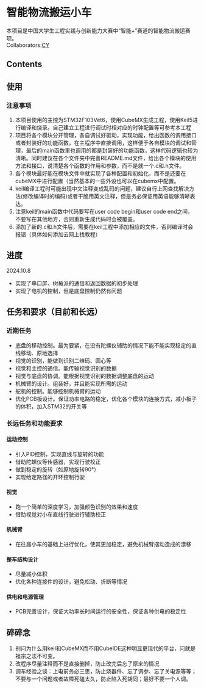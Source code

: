 # 智能物流搬运小车
本项目是中国大学生工程实践与创新能力大赛中“智能+”赛道的智能物流搬运赛项。  
Collaborators:[CY](https://github.com/CycleYerik)

## Contents
<!-- - [CCC_crazy_carrier_car](./CCC_crazy_carrier_car): 项目的主程序代码工程，基于CubeMX生成，使用HAL库函数和Keil5
    - [car_control](./CCC_crazy_carrier_car/car_control): 小车的运动控制、机械臂控制等进行功能实现和封装
    - [screen](./CCC_crazy_carrier_car/screen): 显示屏驱动和显示函数，便于调试
    - [sensor](./CCC_crazy_carrier_car/sensor): 传感器驱动和数据处理
    - [servo](./CCC_crazy_carrier_car/servo): 机械臂舵机相关驱动
    - [motor](./CCC_crazy_carrier_car/motor): 步进电机相关驱动
    - [Core](./CCC_crazy_carrier_car/Core): 主程序代码main.c所在
    - 其余文件夹和文件为CubeMX生成的相关工程文件
- [OpenCV](./OpenCV): 项目的图像处理代码工程，基于树莓派，使用OpenCV -->




## 使用

### 注意事项  
1. 本项目使用的主控为STM32F103Vet6，使用CubeMX生成工程，使用Keil5进行编译和烧录。自己建立工程进行调试时相对应的时钟配置等可参考本工程
2. 项目将各个模块分开管理，各自调试好驱动，实现功能，给出函数的调用接口或者封装好的功能函数，在主程序中直接调用，这样便于各自模块的调试和管理，最后的main函数里也调用的都是封装好的功能函数，这样代码逻辑也较为清晰。同时建议在各个文件夹中完善README.md文件，给出各个模块的使用方法和接口，说清楚各个函数的作用和参数，而不是就一个.c和.h文件。
3. 各个模块最好能在模块文件中就实现了各种配置和初始化，而不是还要在cubeMX中进行配置（当然基本的一些外设也可以在cubemx中配置。
4. keil编译工程时可能出现中文注释变成乱码的问题，建议自行上网查找解决方法(修改编译时的编码)或者干脆用英文注释，但是务必保证用英语能够清晰表达。
5. 注意keil的main函数中代码要写在user code begin和user code end之间，不要写在其他地方，否则重新生成代码时会被覆盖。
6. 添加了新的.c和.h文件后，需要在keil工程中添加相应的文件，否则编译时会报错（具体如何添加去网上找教程）

## 进度
2024.10.8
- 实现了串口屏、树莓派的通信和返回数据的初步处理
- 实现了电机的控制，但是底盘控制仍然有问题

## 任务和要求（目前和长远）

### 近期任务
- 底盘的移动控制。最为要紧，在没有陀螺仪辅助的情况下能不能实现稳定的直线移动、原地选择
- 视觉的识别，能做到识别二维码、圆心等
- 视觉和主控的通信。能传输视觉识别的数据
- 视觉与底盘的协调。能根据视觉识别的数据调整底盘的运动
- 机械臂的设计。组装好，并且能实现所需的运动
- 舵机的控制。能够控制机械臂的运动 
- 优化PCB板设计。保证功率电路的稳定，优化各个模块的连接方式，减小板子的体积，加入STM32的开关等

### 长远任务和功能要求


#### 运动控制
- 引入PID控制，实现直线与旋转的功能
- 借助陀螺仪等传感器，实现行驶校正
- 做到稳定的旋转（如原地旋转90°）
- 实现给定路径的开环控制行驶


#### 视觉
- 跑一个简单的深度学习，加强颜色识别的效果和速度
- 借助视觉对小车直线行驶进行辅助校正

#### 机械臂
- 在往届小车的基础上进行优化，使其更加稳定，避免机械臂摆动造成的漂移

#### 整车结构设计
- 尽量减小体积
- 优化各种连接件的设计，避免松动、折断等情况

#### 供电和电源管理
- PCB完善设计，保证大功率长时间运行的安全性，保证各种供电的稳定性

## 碎碎念
1. 别问为什么用keil和CubeMX而不用CubeIDE这种明显更现代的平台，问就是祖宗之法不可变。
2. 改程序尽量注释而不是直接删掉，防止改完后忘了原来的情况
3. 调车经验之谈：上电前务必三思，防止烧器件、忘了调参、忘了关电源等等；不要与一个问题或者故障死磕太久，防止陷入死胡同；最好不要一个人调。